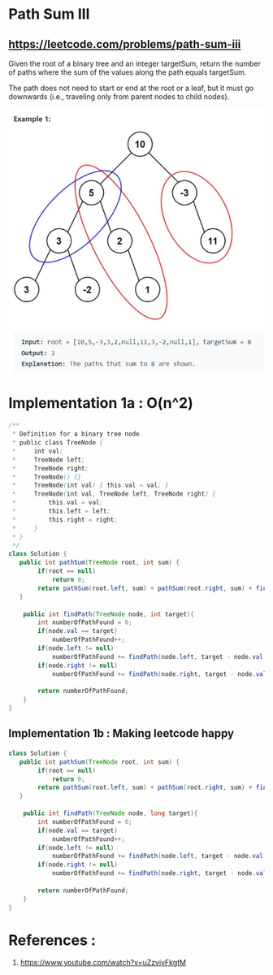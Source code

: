 # Path Sum III

## https://leetcode.com/problems/path-sum-iii

Given the root of a binary tree and an integer targetSum, return the number of paths where the sum of the values along the path equals targetSum.

The path does not need to start or end at the root or a leaf, but it must go downwards (i.e., traveling only from parent nodes to child nodes).

![Path Sum III](example.JPG?raw=true)


# Implementation 1a : O(n^2)
```java
/**
 * Definition for a binary tree node.
 * public class TreeNode {
 *     int val;
 *     TreeNode left;
 *     TreeNode right;
 *     TreeNode() {}
 *     TreeNode(int val) { this.val = val; }
 *     TreeNode(int val, TreeNode left, TreeNode right) {
 *         this.val = val;
 *         this.left = left;
 *         this.right = right;
 *     }
 * }
 */
class Solution {
   public int pathSum(TreeNode root, int sum) {
        if(root == null)
            return 0;
        return pathSum(root.left, sum) + pathSum(root.right, sum) + findPath(root, sum);
   }

    public int findPath(TreeNode node, int target){
        int numberOfPathFound = 0;
        if(node.val == target)
            numberOfPathFound++;
        if(node.left != null)
            numberOfPathFound += findPath(node.left, target - node.val);
        if(node.right != null)    
            numberOfPathFound += findPath(node.right, target - node.val);
        
        return numberOfPathFound;
    }
}
```

## Implementation 1b : Making leetcode happy
```java
class Solution {
   public int pathSum(TreeNode root, int sum) {
        if(root == null)
            return 0;
        return pathSum(root.left, sum) + pathSum(root.right, sum) + findPath(root, sum);
   }

    public int findPath(TreeNode node, long target){
        int numberOfPathFound = 0;
        if(node.val == target)
            numberOfPathFound++;
        if(node.left != null)
            numberOfPathFound += findPath(node.left, target - node.val);
        if(node.right != null)    
            numberOfPathFound += findPath(node.right, target - node.val);
        
        return numberOfPathFound;
    }
}
```


# References :
1. https://www.youtube.com/watch?v=uZzvivFkgtM




